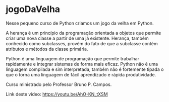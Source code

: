 # jogoDaVelha

Nesse pequeno curso de Python criamos um jogo da velha em Python.

A herança é um princípio da programação orientada a objetos que permite criar uma nova classe a partir de uma já existente. 
Herança, também conhecido como subclasses, provém do fato de que a subclasse contém atributos e métodos da classe primária.

Python é uma linguagem de programação que permite trabalhar rapidamente e integrar sistemas de forma mais eficaz. Python não 
é uma linguagem compilada e sim interpretada, também não é fortemente tipada o que o torna uma linguagem de fácil aprendizado
e rápida produtividade.

Curso ministrado pelo Professor Bruno P. Campos. 

Link deste vídeo: https://youtu.be/AhO-KN_tXSM
